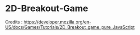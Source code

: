 # 2D-Breakout-Game
Credits :  https://developer.mozilla.org/en-US/docs/Games/Tutorials/2D_Breakout_game_pure_JavaScript
